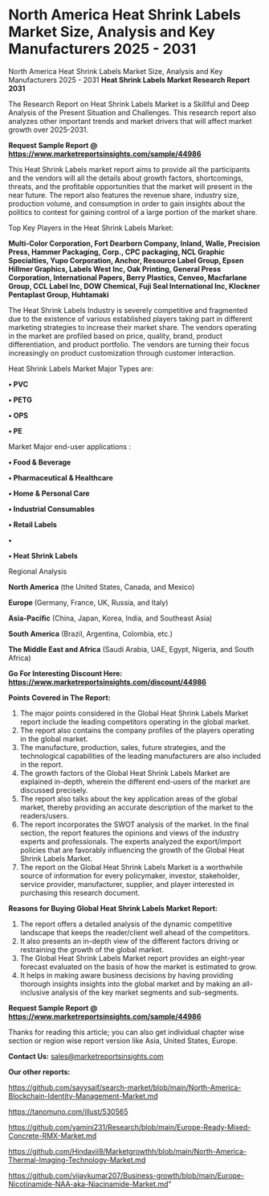 # North America Heat Shrink Labels Market Size, Analysis and Key Manufacturers 2025 - 2031
 North America Heat Shrink Labels Market Size, Analysis and Key Manufacturers 2025 - 2031
<strong>Heat Shrink Labels Market Research Report 2031</strong>

The Research Report on Heat Shrink Labels Market is a Skillful and Deep Analysis of the Present Situation and Challenges. This research report also analyzes other important trends and market drivers that will affect market growth over 2025-2031.

<strong>Request Sample Report @ <a href=https://www.marketreportsinsights.com/sample/44986>https://www.marketreportsinsights.com/sample/44986</a></strong>

This Heat Shrink Labels market report aims to provide all the participants and the vendors will all the details about growth factors, shortcomings, threats, and the profitable opportunities that the market will present in the near future. The report also features the revenue share, industry size, production volume, and consumption in order to gain insights about the politics to contest for gaining control of a large portion of the market share.

Top Key Players in the Heat Shrink Labels Market:

<strong>Multi-Color Corporation, Fort Dearborn Company, Inland, Walle, Precision Press, Hammer Packaging, Corp., CPC packaging, NCL Graphic Specialties, Yupo Corporation, Anchor, Resource Label Group, Epsen Hillmer Graphics, Labels West Inc, Oak Printing, General Press Corporation, International Papers, Berry Plastics, Cenveo, Macfarlane Group, CCL Label Inc, DOW Chemical, Fuji Seal International Inc, Klockner Pentaplast Group, Huhtamaki</strong>

The Heat Shrink Labels Industry is severely competitive and fragmented due to the existence of various established players taking part in different marketing strategies to increase their market share. The vendors operating in the market are profiled based on price, quality, brand, product differentiation, and product portfolio. The vendors are turning their focus increasingly on product customization through customer interaction.

Heat Shrink Labels Market Major Types are:

<strong>•  PVC

•  PETG

•  OPS

•  PE</strong>

Market Major end-user applications :

<strong>•  Food & Beverage

•  Pharmaceutical & Healthcare

•  Home & Personal Care

•  Industrial Consumables

•  Retail Labels

•  

•  Heat Shrink Labels</strong>

Regional Analysis

</u><strong><b>North America</b></strong> (the United States, Canada, and Mexico)

<strong><b>Europe </b></strong>(Germany, France, UK, Russia, and Italy)

<strong><b>Asia-Pacific</b></strong> (China, Japan, Korea, India, and Southeast Asia)

<strong><b>South America</b></strong> (Brazil, Argentina, Colombia, etc.)

<strong><b>The Middle East and Africa</b></strong> (Saudi Arabia, UAE, Egypt, Nigeria, and South Africa)

<strong>Go For Interesting Discount Here: <a href=https://www.marketreportsinsights.com/discount/44986>https://www.marketreportsinsights.com/discount/44986</a></strong>

<strong>Points Covered in The Report:</strong>
<ol>
  <li>The major points considered in the Global Heat Shrink Labels Market report include the leading competitors operating in the global market.</li>
  <li>The report also contains the company profiles of the players operating in the global market.</li>
  <li>The manufacture, production, sales, future strategies, and the technological capabilities of the leading manufacturers are also included in the report.</li>
  <li>The growth factors of the Global Heat Shrink Labels Market are explained in-depth, wherein the different end-users of the market are discussed precisely.</li>
  <li>The report also talks about the key application areas of the global market, thereby providing an accurate description of the market to the readers/users.</li>
  <li>The report incorporates the SWOT analysis of the market. In the final section, the report features the opinions and views of the industry experts and professionals. The experts analyzed the export/import policies that are favorably influencing the growth of the Global Heat Shrink Labels Market.</li>
  <li>The report on the Global Heat Shrink Labels Market is a worthwhile source of information for every policymaker, investor, stakeholder, service provider, manufacturer, supplier, and player interested in purchasing this research document.</li>
</ol>
<strong>Reasons for Buying Global Heat Shrink Labels Market Report:</strong>

<ol>
  <li>The report offers a detailed analysis of the dynamic competitive landscape that keeps the reader/client well ahead of the competitors.</li>
  <li>It also presents an in-depth view of the different factors driving or restraining the growth of the global market.</li>
  <li>The Global Heat Shrink Labels Market report provides an eight-year forecast evaluated on the basis of how the market is estimated to grow.</li>
  <li>It helps in making aware business decisions by having providing thorough insights insights into the global market and by making an all-inclusive analysis of the key market segments and sub-segments.</li>
</ol>
<strong>Request Sample Report @ <a href=https://www.marketreportsinsights.com/sample/44986>https://www.marketreportsinsights.com/sample/44986</a></strong>


Thanks for reading this article; you can also get individual chapter wise section or region wise report version like Asia, United States, Europe.

<strong>Contact Us:</strong>
sales@marketreportsinsights.com

<strong>Our other reports:</strong>

<a href=https://github.com/sayysaif/search-market/blob/main/North-America-Blockchain-Identity-Management-Market.md>https://github.com/sayysaif/search-market/blob/main/North-America-Blockchain-Identity-Management-Market.md</a>

<a href=https://tanomuno.com/illust/530565>https://tanomuno.com/illust/530565</a>

<a href=https://github.com/yamini231/Research/blob/main/Europe-Ready-Mixed-Concrete-RMX-Market.md>https://github.com/yamini231/Research/blob/main/Europe-Ready-Mixed-Concrete-RMX-Market.md</a>

<a href=https://github.com/Hindavii9/Marketgrowthh/blob/main/North-America-Thermal-Imaging-Technology-Market.md>https://github.com/Hindavii9/Marketgrowthh/blob/main/North-America-Thermal-Imaging-Technology-Market.md</a>

<a href=https://github.com/vijaykumar207/Business-growth/blob/main/Europe-Nicotinamide-NAA-aka-Niacinamide-Market.md>https://github.com/vijaykumar207/Business-growth/blob/main/Europe-Nicotinamide-NAA-aka-Niacinamide-Market.md</a>"
